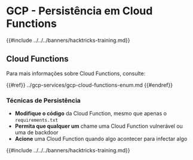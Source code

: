 # GCP - Persistência em Cloud Functions

{{#include ../../../banners/hacktricks-training.md}}

## Cloud Functions

Para mais informações sobre Cloud Functions, consulte:

{{#ref}}
../gcp-services/gcp-cloud-functions-enum.md
{{#endref}}

### Técnicas de Persistência

- **Modifique o código** da Cloud Function, mesmo que apenas o `requirements.txt`
- **Permita que qualquer um** chame uma Cloud Function vulnerável ou uma de backdoor
- **Acione** uma Cloud Function quando algo acontecer para infectar algo

{{#include ../../../banners/hacktricks-training.md}}
